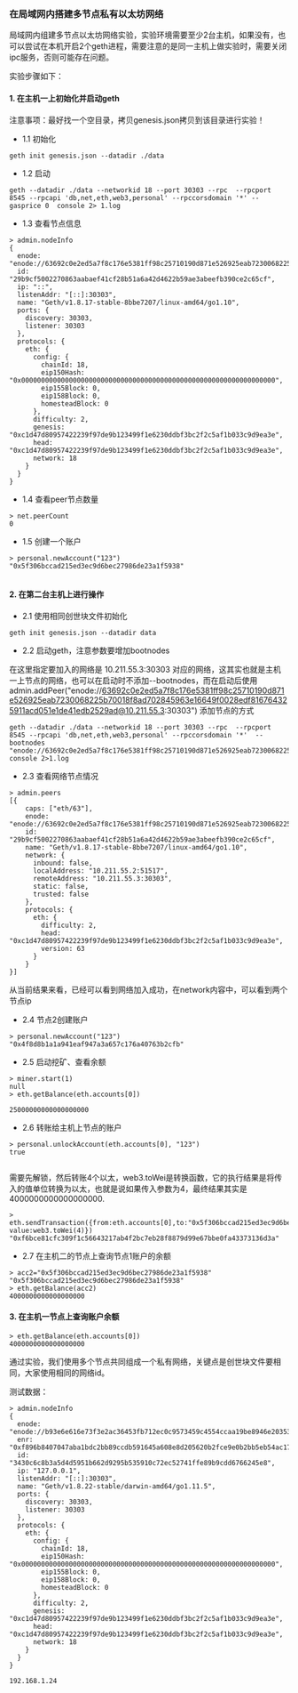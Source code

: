 ### 在局域网内搭建多节点私有以太坊网络


局域网内组建多节点以太坊网络实验，实验环境需要至少2台主机，如果没有，也可以尝试在本机开启2个geth进程，需要注意的是同一主机上做实验时，需要关闭ipc服务，否则可能存在问题。

实验步骤如下：

#### 1. 在主机一上初始化并启动geth 

注意事项：最好找一个空目录，拷贝genesis.json拷贝到该目录进行实验！



- 1.1 初始化


```
geth init genesis.json --datadir ./data
```

- 1.2 启动


```
geth --datadir ./data --networkid 18 --port 30303 --rpc  --rpcport 8545 --rpcapi 'db,net,eth,web3,personal' --rpccorsdomain '*' --gasprice 0  console 2> 1.log
```

- 1.3 查看节点信息


```
> admin.nodeInfo
{
  enode: "enode://63692c0e2ed5a7f8c176e5381ff98c25710190d871e526925eab7230068225b70018f8ad702845963e16649f0028edf816764325911acd051e1de41edb2529ad@[::]:30303",
  id: "29b9cf5002270863aabaef41cf28b51a6a42d4622b59ae3abeefb390ce2c65cf",
  ip: "::",
  listenAddr: "[::]:30303",
  name: "Geth/v1.8.17-stable-8bbe7207/linux-amd64/go1.10",
  ports: {
    discovery: 30303,
    listener: 30303
  },
  protocols: {
    eth: {
      config: {
        chainId: 18,
        eip150Hash: "0x0000000000000000000000000000000000000000000000000000000000000000",
        eip155Block: 0,
        eip158Block: 0,
        homesteadBlock: 0
      },
      difficulty: 2,
      genesis: "0xc1d47d80957422239f97de9b123499f1e6230ddbf3bc2f2c5af1b033c9d9ea3e",
      head: "0xc1d47d80957422239f97de9b123499f1e6230ddbf3bc2f2c5af1b033c9d9ea3e",
      network: 18
    }
  }
}

```

- 1.4 查看peer节点数量


```
> net.peerCount
0

```

- 1.5 创建一个账户


```
> personal.newAccount("123")
"0x5f306bccad215ed3ec9d6bec27986de23a1f5938"


```

#### 2. 在第二台主机上进行操作 

- 2.1 使用相同创世块文件初始化


```
geth init genesis.json --datadir data
```


- 2.2 启动geth，注意参数要增加bootnodes

在这里指定要加入的网络是 10.211.55.3:30303 对应的网络，这其实也就是主机一上节点的网络，也可以在启动时不添加--bootnodes，而在启动后使用 admin.addPeer("enode://63692c0e2ed5a7f8c176e5381ff98c25710190d871e526925eab7230068225b70018f8ad702845963e16649f0028edf816764325911acd051e1de41edb2529ad@10.211.55.3:30303") 添加节点的方式

```
geth --datadir ./data --networkid 18 --port 30303 --rpc  --rpcport 8545 --rpcapi 'db,net,eth,web3,personal' --rpccorsdomain '*'  --bootnodes "enode://63692c0e2ed5a7f8c176e5381ff98c25710190d871e526925eab7230068225b70018f8ad702845963e16649f0028edf816764325911acd051e1de41edb2529ad@10.211.55.3:30303" console 2>1.log
```


- 2.3  查看网络节点情况


```
> admin.peers
[{
    caps: ["eth/63"],
    enode: "enode://63692c0e2ed5a7f8c176e5381ff98c25710190d871e526925eab7230068225b70018f8ad702845963e16649f0028edf816764325911acd051e1de41edb2529ad@10.211.55.3:30303",
    id: "29b9cf5002270863aabaef41cf28b51a6a42d4622b59ae3abeefb390ce2c65cf",
    name: "Geth/v1.8.17-stable-8bbe7207/linux-amd64/go1.10",
    network: {
      inbound: false,
      localAddress: "10.211.55.2:51517",
      remoteAddress: "10.211.55.3:30303",
      static: false,
      trusted: false
    },
    protocols: {
      eth: {
        difficulty: 2,
        head: "0xc1d47d80957422239f97de9b123499f1e6230ddbf3bc2f2c5af1b033c9d9ea3e",
        version: 63
      }
    }
}]
```

从当前结果来看，已经可以看到网络加入成功，在network内容中，可以看到两个节点ip

- 2.4 节点2创建账户


```
> personal.newAccount("123")
"0x4f8d8b1a1a941eaf947a3a657c176a40763b2cfb"
```

- 2.5 启动挖矿、查看余额


```
> miner.start(1)
null
> eth.getBalance(eth.accounts[0])

25000000000000000000
```

- 2.6 转账给主机上节点的账户 


```
> personal.unlockAccount(eth.accounts[0], "123")
true


```

需要先解锁，然后转账4个以太，web3.toWei是转换函数，它的执行结果是将传入的值单位转换为以太，也就是说如果传入参数为4，最终结果其实是4000000000000000000.

```
> eth.sendTransaction({from:eth.accounts[0],to:"0x5f306bccad215ed3ec9d6bec27986de23a1f5938", value:web3.toWei(4)})
"0xf6bce81cfc309f1c56643217ab4f2bc7eb28f8879d99e67bbe0fa43373136d3a"
```

- 2.7 在主机二的节点上查询节点1账户的余额

```
> acc2="0x5f306bccad215ed3ec9d6bec27986de23a1f5938"
"0x5f306bccad215ed3ec9d6bec27986de23a1f5938"
> eth.getBalance(acc2)
4000000000000000000
```


#### 3. 在主机一节点上查询账户余额


```
> eth.getBalance(eth.accounts[0])
4000000000000000000
```

通过实验，我们使用多个节点共同组成一个私有网络，关键点是创世块文件要相同，大家使用相同的网络id。



测试数据：

```
> admin.nodeInfo
{
  enode: "enode://b93e6e616e73f3e2ac36453fb712ec0c9573459c4554ccaa19be8946e20353ba4af2ec8e63766dfba83c74ed48107433ccbefed261daa6e6003d4fdeb31dcce0@127.0.0.1:30303",
  enr: "0xf896b8407047aba1bdc2bb89ccdb591645a608e8d205620b2fce9e0b2bb5eb54ac173089495a1fc71fadb6f2468b52f9d82f05464284eac398f9c7ee7f8118b0808a50e90183636170c6c5836574683f826964827634826970847f00000189736563703235366b31a102b93e6e616e73f3e2ac36453fb712ec0c9573459c4554ccaa19be8946e20353ba8374637082765f8375647082765f",
  id: "3430c6c8b3a5d4d5951b662d9295b535910c72ec52741ffe89b9cdd6766245e8",
  ip: "127.0.0.1",
  listenAddr: "[::]:30303",
  name: "Geth/v1.8.22-stable/darwin-amd64/go1.11.5",
  ports: {
    discovery: 30303,
    listener: 30303
  },
  protocols: {
    eth: {
      config: {
        chainId: 18,
        eip150Hash: "0x0000000000000000000000000000000000000000000000000000000000000000",
        eip155Block: 0,
        eip158Block: 0,
        homesteadBlock: 0
      },
      difficulty: 2,
      genesis: "0xc1d47d80957422239f97de9b123499f1e6230ddbf3bc2f2c5af1b033c9d9ea3e",
      head: "0xc1d47d80957422239f97de9b123499f1e6230ddbf3bc2f2c5af1b033c9d9ea3e",
      network: 18
    }
  }
}
```

```
192.168.1.24
```
